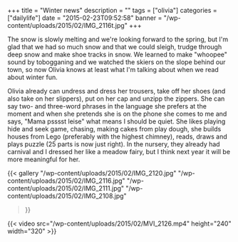 +++
title = "Winter news"
description = ""
tags = ["olivia"]
categories = ["dailylife"]
date = "2015-02-23T09:52:58"
banner = "/wp-content/uploads/2015/02/IMG_2116t.jpg"
+++

The snow is slowly melting and we're looking forward to the spring, but I'm glad that we had so much snow and that we could sleigh, trudge through deep snow and make shoe tracks in snow.
We learned to make "whoopee" sound by tobogganing and we watched the skiers on the slope behind our
town, so now Olivia knows at least what I'm talking about when we read about winter fun.

Olivia already can undress and dress her trousers, take off her shoes (and also take on her
slippers), put on her cap and unzipp the zippers. She can say two- and three-word phrases in the
language she prefers at the moment and when she pretends she is on the phone she comes to me and
says, "Mama psssst leise" what means I should be quiet. She likes playing hide and seek game,
chasing, making cakes from play dough, she builds houses from Lego (preferably with the highest
chimney), reads, draws and plays puzzle (25 parts is now just right). In the nursery, they already
had carnival and I dressed her like a meadow fairy, but I think next year it will be more
meaningful for her.

{{< gallery
    "/wp-content/uploads/2015/02/IMG_2120.jpg"
    "/wp-content/uploads/2015/02/IMG_2116.jpg"
    "/wp-content/uploads/2015/02/IMG_2111.jpg"
    "/wp-content/uploads/2015/02/IMG_2108.jpg"
>}}



{{< video src="/wp-content/uploads/2015/02/MVI_2126.mp4" height="240" width="320" >}}

